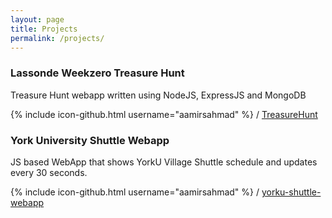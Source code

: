 ```yaml
---
layout: page
title: Projects
permalink: /projects/
---
```


### Lassonde Weekzero Treasure Hunt
Treasure Hunt webapp written using NodeJS, ExpressJS and MongoDB

{% include icon-github.html username="aamirsahmad" %} /
[TreasureHunt](https://github.com/aamirsahmad/TreasureHunt)



### York University Shuttle Webapp
JS based WebApp that shows YorkU Village Shuttle schedule and updates every 30 seconds.

{% include icon-github.html username="aamirsahmad" %} /
[yorku-shuttle-webapp](https://github.com/aamirsahmad/yorku-shuttle-webapp)

